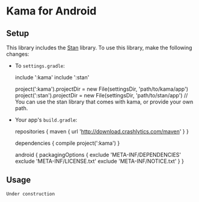 Kama for Android
================

Setup
-----

This library includes the [Stan](https://bitbucket.org/Label305/stan-android) library.
To use this library, make the following changes:

 * To `settings.gradle`:



     include ':kama'
     include ':stan'

     project(':kama').projectDir = new File(settingsDir, 'path/to/kama/app')
     project(':stan').projectDir = new File(settingsDir, 'path/to/stan/app')
     // You can use the stan library that comes with kama, or provide your own path.

 * Your app's `build.gradle`:



     repositories {
         maven { url 'http://download.crashlytics.com/maven' }
     }

     dependencies {
         compile project(':kama')
     }

     android {
         packagingOptions {
             exclude 'META-INF/DEPENDENCIES'
             exclude 'META-INF/LICENSE.txt'
             exclude 'META-INF/NOTICE.txt'
         }
     }

Usage
-----
`Under construction`